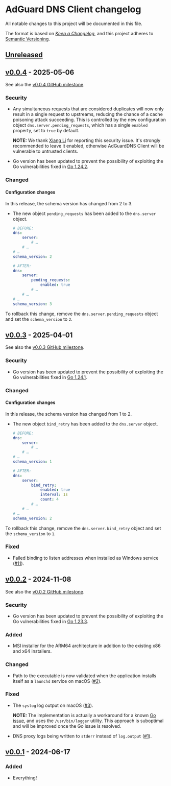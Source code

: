 # AdGuard DNS Client changelog

All notable changes to this project will be documented in this file.

The format is based on [*Keep a Changelog*](https://keepachangelog.com/en/1.0.0/), and this project adheres to [Semantic Versioning](https://semver.org/spec/v2.0.0.html).

## [Unreleased]

<!--
## [v0.0.5] - 2025-05-30 (APPROX.)

See also the [v0.0.5 GitHub milestone][ms-v0.0.5].

[ms-v0.0.5]: https://github.com/AdguardTeam/AdGuardDNSClient/milestone/5?closed=1

NOTE: Add new changes BELOW THIS COMMENT.
-->
<!--
NOTE: Add new changes ABOVE THIS COMMENT.
-->

## [v0.0.4] - 2025-05-06

See also the [v0.0.4 GitHub milestone][ms-v0.0.4].

### Security

- Any simultaneous requests that are considered duplicates will now only result in a single request to upstreams, reducing the chance of a cache poisoning attack succeeding.  This is controlled by the new configuration object `dns.server.pending_requests`, which has a single `enabled` property, set to `true` by default.

    **NOTE:** We thank [Xiang Li][mr-xiang-li] for reporting this security issue.  It's strongly recommended to leave it enabled, otherwise AdGuardDNS Client will be vulnerable to untrusted clients.

- Go version has been updated to prevent the possibility of exploiting the Go vulnerabilities fixed in [Go 1.24.2][go-1.24.2].

### Changed

#### Configuration changes

In this release, the schema version has changed from 2 to 3.

- The new object `pending_requests` has been added to the `dns.server` object.

    ```yaml
    # BEFORE:
    dns:
        server:
            # …
        # …
    # …
    schema_version: 2

    # AFTER:
    dns:
        server:
            pending_requests:
                enabled: true
            # …
        # …
    # …
    schema_version: 3
    ```

To rollback this change, remove the `dns.server.pending_requests` object and set the `schema_version` to `2`.

[go-1.24.2]:   https://groups.google.com/g/golang-announce/c/Y2uBTVKjBQk
[mr-xiang-li]: https://lixiang521.com/
[ms-v0.0.4]:   https://github.com/AdguardTeam/AdGuardDNSClient/milestone/4?closed=1

## [v0.0.3] - 2025-04-01

See also the [v0.0.3 GitHub milestone][ms-v0.0.3].

### Security

- Go version has been updated to prevent the possibility of exploiting the Go vulnerabilities fixed in [Go 1.24.1][go-1.24.1].

### Changed

#### Configuration changes

In this release, the schema version has changed from 1 to 2.

- The new object `bind_retry` has been added to the `dns.server` object.

    ```yaml
    # BEFORE:
    dns:
        server:
            # …
        # …
    # …
    schema_version: 1

    # AFTER:
    dns:
        server:
            bind_retry:
                enabled: true
                interval: 1s
                count: 4
            # …
        # …
    # …
    schema_version: 2
    ```

To rollback this change, remove the `dns.server.bind_retry` object and set the `schema_version` to `1`.

### Fixed

- Failed binding to listen addresses when installed as Windows service ([#11]).

[#11]: https://github.com/AdguardTeam/AdGuardDNSClient/issues/11

[go-1.24.1]: https://groups.google.com/g/golang-announce/c/4t3lzH3I0eI
[ms-v0.0.3]: https://github.com/AdguardTeam/AdGuardDNSClient/milestone/3?closed=1

## [v0.0.2] - 2024-11-08

See also the [v0.0.2 GitHub milestone][ms-v0.0.2].

### Security

- Go version has been updated to prevent the possibility of exploiting the Go vulnerabilities fixed in [Go 1.23.3][go-1.23.3].

### Added

- MSI installer for the ARM64 architecture in addition to the existing x86 and x64 installers.

### Changed

- Path to the executable is now validated when the application installs itself as a `launchd` service on macOS ([#2]).

### Fixed

- The `syslog` log output on macOS ([#3]).

  **NOTE:** The implementation is actually a workaround for a known [Go issue][go-59229], and uses the `/usr/bin/logger` utility. This approach is suboptimal and will be improved once the Go issue is resolved.
- DNS proxy logs being written to `stderr` instead of `log.output` ([#1]).

[#1]: https://github.com/AdguardTeam/AdGuardDNSClient/issues/1
[#2]: https://github.com/AdguardTeam/AdGuardDNSClient/issues/2
[#3]: https://github.com/AdguardTeam/AdGuardDNSClient/issues/3

[go-1.23.3]: https://groups.google.com/g/golang-announce/c/X5KodEJYuqI
[go-59229]:  https://github.com/golang/go/issues/59229
[ms-v0.0.2]: https://github.com/AdguardTeam/AdGuardDNSClient/milestone/1?closed=1

## [v0.0.1] - 2024-06-17

### Added

- Everything!

<!--
[Unreleased]: https://github.com/AdguardTeam/AdGuardDNSClient/compare/v0.0.5...HEAD
[v0.0.5]:     https://github.com/AdguardTeam/AdGuardDNSClient/compare/v0.0.4...v0.0.5
-->

[Unreleased]: https://github.com/AdguardTeam/AdGuardDNSClient/compare/v0.0.4...HEAD
[v0.0.4]:     https://github.com/AdguardTeam/AdGuardDNSClient/compare/v0.0.3...v0.0.4
[v0.0.3]:     https://github.com/AdguardTeam/AdGuardDNSClient/compare/v0.0.2...v0.0.3
[v0.0.2]:     https://github.com/AdguardTeam/AdGuardDNSClient/compare/v0.0.1...v0.0.2
[v0.0.1]:     https://github.com/AdguardTeam/AdGuardDNSClient/compare/v0.0.0...v0.0.1
